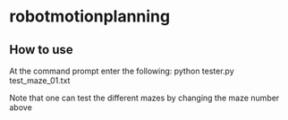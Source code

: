 # robotmotionplanning

## How to use
At the command prompt enter the following:
python tester.py test_maze_01.txt

Note that one can test the different mazes by changing the maze number above
